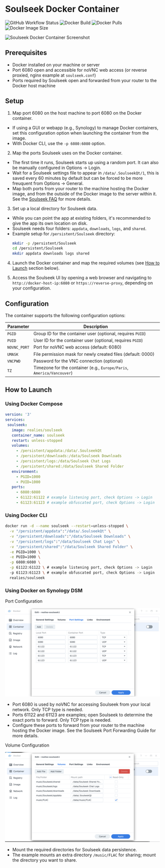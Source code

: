 # Soulseek Docker Container

![GitHub Workflow Status](https://shields.api-test.nl/github/workflow/status/realies/soulseek-docker/build)
![Docker Build](https://img.shields.io/docker/automated/realies/soulseek)
![Docker Pulls](https://shields.api-test.nl/docker/pulls/realies/soulseek)
![Docker Image Size](https://shields.api-test.nl/docker/image-size/realies/soulseek)

![Soulseek Docker Container Screenshot](https://i.snag.gy/8dpAbV.jpg)

## Prerequisites

- Docker installed on your machine or server
- Port 6080 open and accessible for noVNC web access (or reverse proxied, nginx example at `soulseek.conf`)
- Ports required by Soulseek open and forwarded from your router to the Docker host machine

## Setup

1. Map port 6080 on the host machine to port 6080 on the Docker container.
  - If using a GUI or webapp (e.g., Synology) to manage Docker containers, set this configuration option when launching the container from the image.
  - With Docker CLI, use the `-p 6080:6080` option.

2. Map the ports Soulseek uses on the Docker container.
  - The first time it runs, Soulseek starts up using a random port. It can also be manually configured in Options -> Login.
  - Wait for a Soulseek settings file to appear in `/data/.SoulseekQt/1`, this is saved every 60 minutes by default but can be forced to be more freuquent from Options -> General.
  - Map both ports from your router to the machine hosting the Docker image, and from the outside of the Docker image to the server within it. See the [Soulseek FAQ](https://www.slsknet.org/news/faq-page#t10n606) for more details.

3. Set up a local directory for Soulseek data.
  - While you can point the app at existing folders, it's recommended to give the app its own location on disk.
  - Soulseek needs four folders: `appdata`, `downloads`, `logs`, and `shared`.
  - Example setup for `/persistent/Soulseek` directory:
    ```bash
    mkdir -p /persistent/Soulseek
    cd /persistent/Soulseek
    mkdir appdata downloads logs shared
    ```

4. Launch the Docker container and map the required volumes (see [How to Launch](#how-to-launch) section below).

5. Access the Soulseek UI by opening a web browser and navigating to `http://docker-host-ip:6080` or `https://reverse-proxy`, depending on your configuration.

## Configuration

The container supports the following configuration options:

| Parameter    | Description                                                            |
| ------------ | ---------------------------------------------------------------------- |
| `PGID`       | Group ID for the container user (optional, requires `PUID`)            |
| `PUID`       | User ID for the container user (optional, requires `PGID`)             |
| `NOVNC_PORT` | Port for noVNC web access (default: 6080)                              |
| `UMASK`      | File permission mask for newly created files (default: 0000)           |
| `VNCPWD`     | Password for the VNC connection (optional)                             |
| `TZ`         | Timezone for the container (e.g., `Europe/Paris`, `America/Vancouver`) |

## How to Launch

### Using Docker Compose

```yaml
version: '3'
services:
 soulseek:
   image: realies/soulseek
   container_name: soulseek
   restart: unless-stopped
   volumes:
     - /persistent/appdata:/data/.SoulseekQt
     - /persistent/downloads:/data/Soulseek Downloads
     - /persistent/logs:/data/Soulseek Chat Logs
     - /persistent/shared:/data/Soulseek Shared Folder
   environment:
     - PGID=1000
     - PUID=1000
   ports:
     - 6080:6080
     - 61122:61122 # example listening port, check Options -> Login
     - 61123:61123 # example obfuscated port, check Options -> Login
```

### Using Docker CLI

```bash
docker run -d --name soulseek --restart=unless-stopped \
  -v "/persistent/appdata":"/data/.SoulseekQt" \
  -v "/persistent/downloads":"/data/Soulseek Downloads" \
  -v "/persistent/logs":"/data/Soulseek Chat Logs" \
  -v "/persistent/shared":"/data/Soulseek Shared Folder" \
  -e PGID=1000 \
  -e PUID=1000 \
  -p 6080:6080 \
  -p 61122:61122 \ # example listening port, check Options -> Login
  -p 61123:61123 \ # example obfuscated port, check Options -> Login
  realies/soulseek
```

### Using Docker on Synology DSM

Port Configuration

![Synology Docker Port Configuration](docs/synology_docker_config_ports_screenshot.png)

- Port 6080 is used by noVNC for accessing Soulseek from your local network. Only TCP type is needed.
- Ports 61122 and 61123 are examples; open Soulseek to determine the exact ports to forward. Only TCP type is needed.
- Configure these ports to forward from your router to the machine hosting the Docker image. See the Soulseek Port Forwarding Guide for more details.

Volume Configuration

![Synology Docker Volume Configuration](docs/synology_docker_config_volumes_screenshot.png)

- Mount the required directories for Soulseek data persistence.
- The example mounts an extra directory `/music/FLAC` for sharing; mount the directory you want to share.
